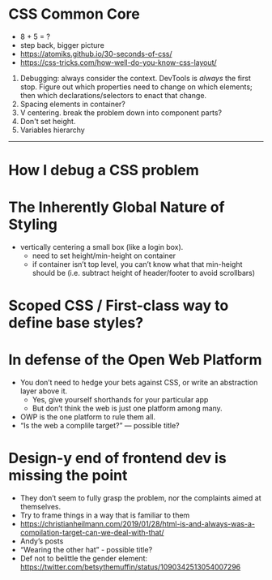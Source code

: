 
# CSS Common Core

* 8 + 5 = ?
* step back, bigger picture
* https://atomiks.github.io/30-seconds-of-css/
* https://css-tricks.com/how-well-do-you-know-css-layout/

1. Debugging: always consider the context. DevTools is *always* the first stop. Figure out which properties need to change on which elements; then which declarations/selectors to enact that change.
2. Spacing elements in container?
3. V centering. break the problem down into component parts?
4. Don't set height.
5. Variables hierarchy

---

# How I debug a CSS problem

# The Inherently Global Nature of Styling

* vertically centering a small box (like a login box).
  * need to set height/min-height on container
  * if container isn’t top level, you can’t know what that min-height should be (i.e. subtract height of header/footer to avoid scrollbars)

# Scoped CSS / First-class way to define base styles?

# In defense of the Open Web Platform

* You don’t need to hedge your bets against CSS, or write an abstraction layer above it.
  * Yes, give yourself shorthands for your particular app
  * But don’t think the web is just one platform among many.
* OWP is the one platform to rule them all.
* “Is the web a complile target?” — possible title?

# Design-y end of frontend dev is missing the point

* They don’t seem to fully grasp the problem, nor the complaints aimed at themselves.
* Try to frame things in a way that is familiar to them
* https://christianheilmann.com/2019/01/28/html-is-and-always-was-a-compilation-target-can-we-deal-with-that/
* Andy’s posts
* “Wearing the other hat” - possible title?
* Def not to belittle the gender element: https://twitter.com/betsythemuffin/status/1090342513054007296 
